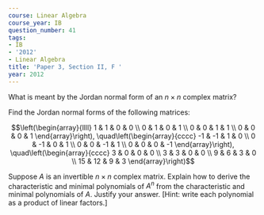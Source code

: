 ```yaml
---
course: Linear Algebra
course_year: IB
question_number: 41
tags:
- IB
- '2012'
- Linear Algebra
title: 'Paper 3, Section II, F '
year: 2012
---
```




What is meant by the Jordan normal form of an $n \times n$ complex matrix?

Find the Jordan normal forms of the following matrices:

$$\left(\begin{array}{llll}
1 & 1 & 0 & 0 \\
0 & 1 & 0 & 1 \\
0 & 0 & 1 & 1 \\
0 & 0 & 0 & 1
\end{array}\right), \quad\left(\begin{array}{cccc}
-1 & -1 & 1 & 0 \\
0 & -1 & 0 & 1 \\
0 & 0 & -1 & 1 \\
0 & 0 & 0 & -1
\end{array}\right), \quad\left(\begin{array}{cccc}
3 & 0 & 0 & 0 \\
3 & 3 & 0 & 0 \\
9 & 6 & 3 & 0 \\
15 & 12 & 9 & 3
\end{array}\right)$$

Suppose $A$ is an invertible $n \times n$ complex matrix. Explain how to derive the characteristic and minimal polynomials of $A^{n}$ from the characteristic and minimal polynomials of $A$. Justify your answer. [Hint: write each polynomial as a product of linear factors.]